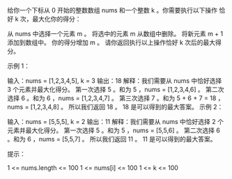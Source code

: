 给你一个下标从 0 开始的整数数组 nums 和一个整数 k 。你需要执行以下操作 恰好 k 次，最大化你的得分：

从 nums 中选择一个元素 m 。
将选中的元素 m 从数组中删除。
将新元素 m + 1 添加到数组中。
你的得分增加 m 。
请你返回执行以上操作恰好 k 次后的最大得分。

示例 1：

输入：nums = [1,2,3,4,5], k = 3
输出：18
解释：我们需要从 nums 中恰好选择 3 个元素并最大化得分。
第一次选择 5 。和为 5 ，nums = [1,2,3,4,6] 。
第二次选择 6 。和为 6 ，nums = [1,2,3,4,7] 。
第三次选择 7 。和为 5 + 6 + 7 = 18 ，nums = [1,2,3,4,8] 。
所以我们返回 18 。
18 是可以得到的最大答案。
示例 2：

输入：nums = [5,5,5], k = 2
输出：11
解释：我们需要从 nums 中恰好选择 2 个元素并最大化得分。
第一次选择 5 。和为 5 ，nums = [5,5,6] 。
第二次选择 6 。和为 6 ，nums = [5,5,7] 。
所以我们返回 11 。
11 是可以得到的最大答案。

提示：

1 <= nums.length <= 100
1 <= nums[i] <= 100
1 <= k <= 100
